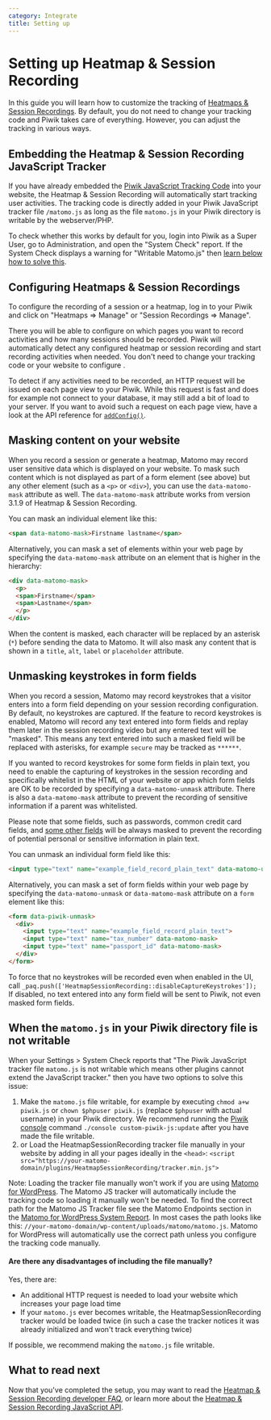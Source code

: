 ```yaml
---
category: Integrate
title: Setting up
---
```

# Setting up Heatmap & Session Recording

In this guide you will learn how to customize the tracking of [Heatmaps & Session Recordings](https://www.heatmap-analytics.com/).
By default, you do not need to change your tracking code and Piwik takes care of everything. However, you can adjust the tracking
in various ways.

## Embedding the Heatmap & Session Recording JavaScript Tracker

If you have already embedded the [Piwik JavaScript Tracking Code](/guides/tracking-javascript-guide) into your website,
the Heatmap & Session Recording will automatically start tracking user activities. The tracking code is directly added 
in your Piwik JavaScript tracker file `/matomo.js` as long as the file `matomo.js` in your Piwik directory is writable 
by the webserver/PHP.

To check whether this works by default for you, login into Piwik as a Super User, go to Administration, and open the "System Check" report. 
If the System Check displays a warning for "Writable Matomo.js" then [learn below how to solve this](#when-the-matomojs-in-your-piwik-directory-file-is-not-writable).

## Configuring Heatmaps & Session Recordings

To configure the recording of a session or a heatmap, log in to your Piwik and click on "Heatmaps => Manage" or "Session Recordings => Manage".

There you will be able to configure on which pages you want to record activities and how many sessions should be recorded. 
Piwik will automatically detect any configured heatmap or session recording and start recording activities when needed. 
You don't need to change your tracking code or your website to configure .

To detect if any activities need to be recorded, an HTTP request will be issued on each page view to your Piwik. While this request is 
fast and does for example not connect to your database, it may still add a bit of load to your server. If you want to avoid such 
a request on each page view, have a look at the API reference for [`addConfig()`](/guides/heatmap-session-recording/reference#addconfig).

## Masking content on your website

When you record a session or generate a heatmap, Matomo may record user sensitive data which is displayed on your website. To mask such content which is not displayed as part of a form element (see above) but any other element (such as a `<p>` or `<div>`), you can use the `data-matomo-mask` attribute as well. The `data-matomo-mask` attribute works from version 3.1.9 of Heatmap & Session Recording.

You can mask an individual element like this:
 
```html
<span data-matomo-mask>Firstname lastname</span>
```

Alternatively, you can mask a set of elements within your web page by specifying the `data-matomo-mask` attribute on an element that is higher in the hierarchy:

```html
<div data-matomo-mask>
  <p>
  <span>Firstname</span>
  <span>Lastname</span>
  </p>
</div>
```

When the content is masked, each character will be replaced by an asterisk (`*`) before sending the data to Matomo. It will also mask any content that is shown in a `title`, `alt`, `label` or `placeholder` attribute.

## Unmasking keystrokes in form fields

When you record a session, Matomo may record keystrokes that a visitor enters into a form field depending on your session recording 
configuration. By default, no keystrokes are captured. If the feature to record keystrokes is enabled, Matomo will record any text entered into form fields and replay them later
in the session recording video but any entered text will be "masked". This means any text entered into such a masked field will be replaced with asterisks, for example `secure` may be tracked as `******`.

If you wanted to record keystrokes for some form fields in plain text, you need to enable the capturing of keystrokes in the session recording and specifically whitelist
in the HTML of your website or app which form fields are OK to be recorded by specifying a `data-matomo-unmask` attribute. There is also a `data-matomo-mask`
attribute to prevent the recording of sensitive information if a parent was whitelisted.

Please note that some fields, such as passwords, common credit card fields, and [some other fields](/guides/heatmap-session-recording/faq#which-form-fields-credit-card-are-always-masked-when-recording-a-session) will be always masked to prevent the recording of potential personal or sensitive information in plain text. 

You can unmask an individual form field like this:
 
```html
<input type="text" name="example_field_record_plain_text" data-matomo-unmask>
```

Alternatively, you can mask a set of form fields within your web page by specifying the `data-matomo-unmask` or `data-matomo-mask` attribute on a `form` element like this:

```html
<form data-piwik-unmask>
  <div>
    <input type="text" name="example_field_record_plain_text">
    <input type="text" name="tax_number" data-matomo-mask>
    <input type="text" name="passport_id" data-matomo-mask>
  </div>
</form>
```

To force that no keystrokes will be recorded even when enabled in the UI, call `_paq.push(['HeatmapSessionRecording::disableCaptureKeystrokes']);`
If disabled, no text entered into any form field will be sent to Piwik, not even masked form fields.

## When the `matomo.js` in your Piwik directory file is not writable
 
When your Settings > System Check reports that "The Piwik JavaScript tracker file `matomo.js` is not writable 
which means other plugins cannot extend the JavaScript tracker." then you have two options to solve this issue:

1. Make the `matomo.js` file writable, for example by executing `chmod a+w piwik.js` or `chown $phpuser piwik.js` (replace `$phpuser` with actual username) in your Piwik directory. 
We recommend running the [Piwik console](/guides/piwik-on-the-command-line) command `./console custom-piwik-js:update` after you have made the file writable.
2. or Load the HeatmapSessionRecording tracker file manually in your website by adding in all your pages ideally in the `<head>`: 
   `<script src="https://your-matomo-domain/plugins/HeatmapSessionRecording/tracker.min.js">`

Note: Loading the tracker file manually won't work if you are using [Matomo for WordPress](https://matomo.org/installing-matomo-for-wordpress/). The Matomo JS tracker will automatically include the tracking code so loading it manually won't be needed. To find the correct path for the Matomo JS Tracker file see the Matomo Endpoints section in the [Matomo for WordPress System Report](https://matomo.org/faq/wordpress/how-do-i-find-and-copy-the-system-report-in-matomo-for-wordpress/). In most cases the path looks like this: `//your-matomo-domain/wp-content/uploads/matomo/matomo.js`. Matomo for WordPress will automatically use the correct path unless you configure the tracking code manually.


#### Are there any disadvantages of including the file manually?

Yes, there are:

* An additional HTTP request is needed to load your website which increases your page load time
* If your `matomo.js` ever becomes writable, the HeatmapSessionRecording tracker would be loaded twice (in such a case the tracker notices it was already initialized and won't track everything twice)

If possible, we recommend making the `matomo.js` file writable.

## What to read next

Now that you've completed the setup, you may want to read the [Heatmap & Session Recording developer FAQ](/guides/heatmap-session-recording/faq), 
or learn more about the [Heatmap & Session Recording JavaScript API](/guides/heatmap-session-recording/reference).
